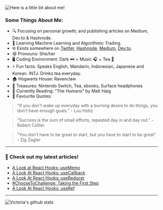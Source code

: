 <img src="https://github.com/victoria-lo/victoria-lo/blob/master/myGif.gif" alt="Here is a little bit about me!">

### Some Things About Me:

- 🔍 Focusing on personal growth; and publishing articles on Medium, Dev.to & Hashnode.
- 🌱 Learning Machine Learning and Algorithmic Trading.
- 🌐 Exists somewhere on [Twitter](https://twitter.com/lo_victoria2666), [Hashnode](https://lo-victoria.com/), [Medium](https://medium.com/@victoria2666), [Dev.to](https://dev.to/lo_victoria2666).
- 😄 Pronouns: She/her
- 🖥️ Coding Environment: Dark 🕶️ + Music 🎧 + Tea 🍵
- ⚡ Fun facts: Speaks English, Mandarin, Indonesian, Japanese and Korean. INTJ. Drinks tea everyday.
- 🏠 Hogwarts House: Ravenclaw
- 💎 Treasures: Nintendo Switch, Tea, ebooks, Surface headphones
- 📖 Currently Reading: "The Humans" by Matt Haig
- 💬 Favourite Quotes: 
> "If you don't wake up everyday with a burning desire to do things, you don't have enough goals." - Lou Holtz

> "Success is the sum of small efforts, repeated day in and day out." - Robert Collier

> "You don't have to be great to start, but you have to start to be great"  - Zig Zagler

------

### 📝 Check out my latest articles!
<!-- BLOG:START -->
- [A Look at React Hooks: useMemo](https://lo-victoria.com/a-look-at-react-hooks-usememo)
- [A Look At React Hooks: useCallback](https://lo-victoria.com/a-look-at-react-hooks-usecallback)
- [A Look At React Hooks: useReducer](https://lo-victoria.com/a-look-at-react-hooks-usereducer)
- [#ChooseToChallenge: Taking the First Step](https://lo-victoria.com/choosetochallenge-taking-the-first-step)
- [A Look At React Hooks: useRef](https://lo-victoria.com/a-look-at-react-hooks-useref)
<!-- BLOG:END -->

-----

![Victoria's github stats](https://github-readme-stats.vercel.app/api?username=victoria-lo&show_icons=true&count_private=true&hide=issues,prs)

